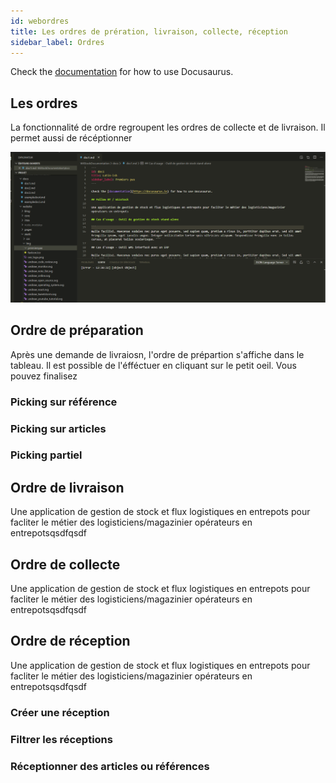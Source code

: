 ```yaml
---
id: webordres
title: Les ordres de prération, livraison, collecte, réception
sidebar_label: Ordres
---
```


Check the [documentation](https://docusaurus.io) for how to use Docusaurus.

## Les ordres

La fonctionnalité de ordre regroupent les ordres de collecte et de livraison. Il permet aussi de récéptionner

![Premier pas](assets/premier.png)

## Ordre de préparation

Après une demande de livraiosn, l'ordre de prépartion s'affiche dans le tableau. Il est possible de l'éfféctuer en cliquant sur le petit oeil. Vous pouvez finalisez 

### Picking sur référence

### Picking sur articles

### Picking partiel

## Ordre de livraison

Une application de gestion de stock et flux logistiques en entrepots pour facliter le métier des logisticiens/magazinier opérateurs en entrepotsqsdfqsdf

## Ordre de collecte

Une application de gestion de stock et flux logistiques en entrepots pour facliter le métier des logisticiens/magazinier opérateurs en entrepotsqsdfqsdf

## Ordre de réception

Une application de gestion de stock et flux logistiques en entrepots pour facliter le métier des logisticiens/magazinier opérateurs en entrepotsqsdfqsdf

### Créer une réception

### Filtrer les réceptions

### Réceptionner des articles ou références
